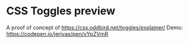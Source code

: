 # CSS Toggles preview

A proof of concept of https://css.oddbird.net/toggles/explainer/
Demo: https://codepen.io/jerivas/pen/vYpZVmR
